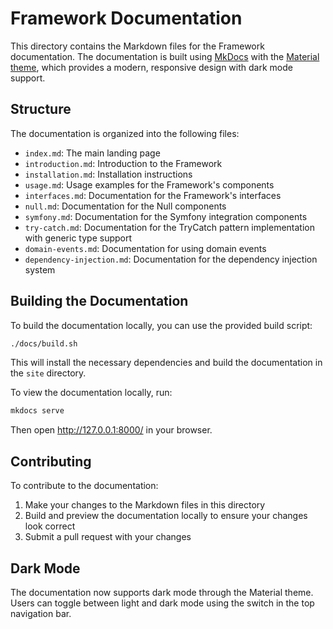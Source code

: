 # Framework Documentation

This directory contains the Markdown files for the Framework documentation. The documentation is built using [MkDocs](https://www.mkdocs.org/) with the [Material theme](https://squidfunk.github.io/mkdocs-material/), which provides a modern, responsive design with dark mode support.

## Structure

The documentation is organized into the following files:

- `index.md`: The main landing page
- `introduction.md`: Introduction to the Framework
- `installation.md`: Installation instructions
- `usage.md`: Usage examples for the Framework's components
- `interfaces.md`: Documentation for the Framework's interfaces
- `null.md`: Documentation for the Null components
- `symfony.md`: Documentation for the Symfony integration components
- `try-catch.md`: Documentation for the TryCatch pattern implementation with generic type support
- `domain-events.md`: Documentation for using domain events
- `dependency-injection.md`: Documentation for the dependency injection system

## Building the Documentation

To build the documentation locally, you can use the provided build script:

```bash
./docs/build.sh
```

This will install the necessary dependencies and build the documentation in the `site` directory.

To view the documentation locally, run:

```bash
mkdocs serve
```

Then open http://127.0.0.1:8000/ in your browser.

## Contributing

To contribute to the documentation:

1. Make your changes to the Markdown files in this directory
2. Build and preview the documentation locally to ensure your changes look correct
3. Submit a pull request with your changes

## Dark Mode

The documentation now supports dark mode through the Material theme. Users can toggle between light and dark mode using the switch in the top navigation bar.
